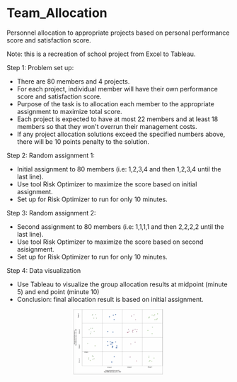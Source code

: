 # Team_Allocation

Personnel allocation to appropriate projects based on personal performance score and satisfaction score. 

Note: this is a recreation of school project from Excel to Tableau.

Step 1: Problem set up:
- There are 80 members and 4 projects.
- For each project, individual member will have their own performance score and satisfaction score. 
- Purpose of the task is to allocation each member to the appropriate assignment to maximize total score. 
- Each project is expected to have at most 22 members and at least 18 members so that they won't overrun their management costs.
- If any project allocation solutions exceed the specified numbers above, there will be 10 points penalty to the solution. 

Step 2: Random assignment 1:
- Initial assignment to 80 members (i.e: 1,2,3,4 and then 1,2,3,4 until the last line).
- Use tool Risk Optimizer to maximize the score based on initial assignment.
- Set up for Risk Optimizer to run for only 10 minutes. 

Step 3: Random assignment 2:
- Second assignment to 80 members (i.e: 1,1,1,1 and then 2,2,2,2 until the last line). 
- Use tool Risk Optimizer to maximize the score based on second asisignment. 
- Set up for Risk Optimizer to run for only 10 minutes. 

Step 4: Data visualization
- Use Tableau to visualize the group allocation results at midpoint (minute 5) and end point (minute 10)
- Conclusion: final allocation result is based on initial assignment. 

<p align="center"><img width="40%" src="imgs/Group_allocation.png"/></p>
